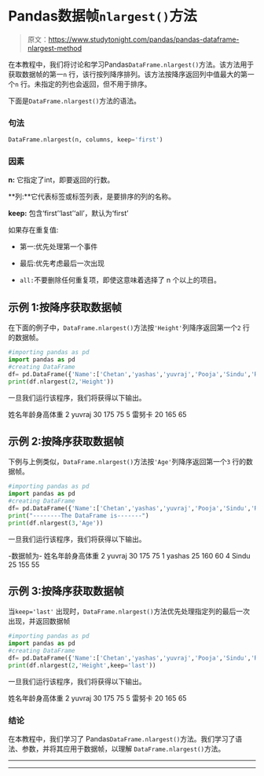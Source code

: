 # Pandas数据帧`nlargest()`方法

> 原文：<https://www.studytonight.com/pandas/pandas-dataframe-nlargest-method>

在本教程中，我们将讨论和学习Pandas`DataFrame.nlargest()`方法。该方法用于获取数据帧的第一`n` 行，该行按列降序排列。该方法按降序返回列中值最大的第一个`n` 行。未指定的列也会返回，但不用于排序。

下面是`DataFrame.nlargest()`方法的语法。

### 句法

```py
DataFrame.nlargest(n, columns, keep='first')
```

### 因素

**n:** 它指定了int，即要返回的行数。

**列:**它代表标签或标签列表，是要排序的列的名称。

**keep:** 包含‘first’‘last’‘all’，默认为‘first’

如果存在重复值:

*   第一:优先处理第一个事件

*   最后:优先考虑最后一次出现

*   `all:`不要删除任何重复项，即使这意味着选择了 n 个以上的项目。

## 示例 1:按降序获取数据帧

在下面的例子中，`DataFrame.nlargest()`方法按`'Height'`列降序返回第一个`2` 行的数据帧。

```py
#importing pandas as pd
import pandas as pd
#creating DataFrame
df= pd.DataFrame({'Name':['Chetan','yashas','yuvraj','Pooja','Sindu','Renuka'],'Age':  [20,25,30,18,25,20],'Height': [155,160,175,145,155,165],'Weight': [75,60,75,45,55,65]})
print(df.nlargest(2,'Height'))
```

一旦我们运行该程序，我们将获得以下输出。

姓名年龄身高体重
2 yuvraj 30 175 75
5 雷努卡 20 165 65

## 示例 2:按降序获取数据帧

下例与上例类似，`DataFrame.nlargest()`方法按`'Age'`列降序返回第一个`3` 行的数据帧。

```py
#importing pandas as pd
import pandas as pd
#creating DataFrame
df= pd.DataFrame({'Name':['Chetan','yashas','yuvraj','Pooja','Sindu','Renuka'],'Age':  [20,25,30,18,25,20],'Height': [155,160,175,145,155,165],'Weight': [75,60,75,45,55,65]})
print("--------The DataFrame is-------")
print(df.nlargest(3,'Age'))
```

一旦我们运行该程序，我们将获得以下输出。

-数据帧为-
姓名年龄身高体重
2 yuvraj 30 175 75
1 yashas 25 160 60
4 Sindu 25 155 55

## 示例 3:按降序获取数据帧

当`keep='last'` 出现时，`DataFrame.nlargest()`方法优先处理指定列的最后一次出现，并返回数据帧

```py
#importing pandas as pd
import pandas as pd
#creating DataFrame
df= pd.DataFrame({'Name':['Chetan','yashas','yuvraj','Pooja','Sindu','Renuka'],'Age':  [20,25,30,18,25,20],'Height': [155,160,175,145,155,165],'Weight': [75,60,75,45,55,65]})
print(df.nlargest(2,'Height',keep='last'))
```

一旦我们运行该程序，我们将获得以下输出。

姓名年龄身高体重
2 yuvraj 30 175 75
5 雷努卡 20 165 65

### 结论

在本教程中，我们学习了 Pandas`DataFrame.nlargest()`方法。我们学习了语法、参数，并将其应用于数据帧，以理解 `DataFrame.nlargest()`方法。

* * *

* * *